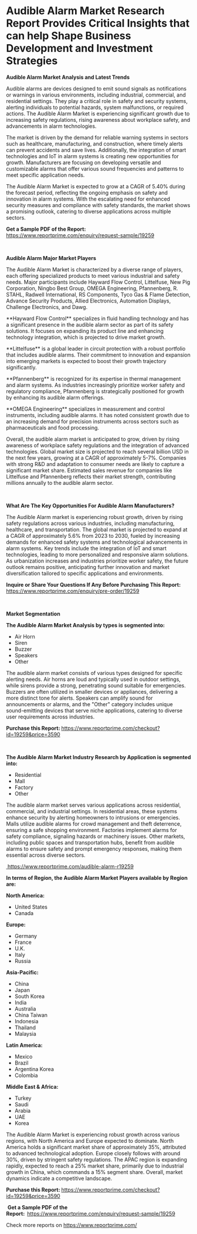 <p><h1>Audible Alarm Market Research Report Provides Critical Insights that can help Shape Business Development and Investment Strategies</h1></p><p><strong>Audible Alarm Market Analysis and Latest Trends</strong></p>
<p><p>Audible alarms are devices designed to emit sound signals as notifications or warnings in various environments, including industrial, commercial, and residential settings. They play a critical role in safety and security systems, alerting individuals to potential hazards, system malfunctions, or required actions. The Audible Alarm Market is experiencing significant growth due to increasing safety regulations, rising awareness about workplace safety, and advancements in alarm technologies.</p><p>The market is driven by the demand for reliable warning systems in sectors such as healthcare, manufacturing, and construction, where timely alerts can prevent accidents and save lives. Additionally, the integration of smart technologies and IoT in alarm systems is creating new opportunities for growth. Manufacturers are focusing on developing versatile and customizable alarms that offer various sound frequencies and patterns to meet specific application needs. </p><p>The Audible Alarm Market is expected to grow at a CAGR of 5.40% during the forecast period, reflecting the ongoing emphasis on safety and innovation in alarm systems. With the escalating need for enhanced security measures and compliance with safety standards, the market shows a promising outlook, catering to diverse applications across multiple sectors.</p></p>
<p><strong>Get a Sample PDF of the Report:&nbsp;</strong> <a href="https://www.reportprime.com/enquiry/request-sample/19259?utm_campaign=2800&utm_medium=2&utm_source=Github&utm_content=ia&utm_term=19032025&utm_id=audible-alarm">https://www.reportprime.com/enquiry/request-sample/19259</a></p>
<p>&nbsp;</p>
<p><strong>Audible Alarm Major Market Players</strong></p>
<p><p>The Audible Alarm Market is characterized by a diverse range of players, each offering specialized products to meet various industrial and safety needs. Major participants include Hayward Flow Control, Littelfuse, New Pig Corporation, Ningbo Best Group, OMEGA Engineering, Pfannenberg, R. STAHL, Radwell International, RS Components, Tyco Gas & Flame Detection, Advance Security Products, Allied Electronics, Automation Displays, Challenge Electronics, and Dawg.</p><p>**Hayward Flow Control** specializes in fluid handling technology and has a significant presence in the audible alarm sector as part of its safety solutions. It focuses on expanding its product line and enhancing technology integration, which is projected to drive market growth.</p><p>**Littelfuse** is a global leader in circuit protection with a robust portfolio that includes audible alarms. Their commitment to innovation and expansion into emerging markets is expected to boost their growth trajectory significantly.</p><p>**Pfannenberg** is recognized for its expertise in thermal management and alarm systems. As industries increasingly prioritize worker safety and regulatory compliance, Pfannenberg is strategically positioned for growth by enhancing its audible alarm offerings.</p><p>**OMEGA Engineering** specializes in measurement and control instruments, including audible alarms. It has noted consistent growth due to an increasing demand for precision instruments across sectors such as pharmaceuticals and food processing.</p><p>Overall, the audible alarm market is anticipated to grow, driven by rising awareness of workplace safety regulations and the integration of advanced technologies. Global market size is projected to reach several billion USD in the next few years, growing at a CAGR of approximately 5-7%. Companies with strong R&D and adaptation to consumer needs are likely to capture a significant market share. Estimated sales revenue for companies like Littelfuse and Pfannenberg reflects their market strength, contributing millions annually to the audible alarm sector.</p></p>
<p>&nbsp;</p>
<p><strong>What Are The Key Opportunities For Audible Alarm Manufacturers?</strong></p>
<p><p>The Audible Alarm market is experiencing robust growth, driven by rising safety regulations across various industries, including manufacturing, healthcare, and transportation. The global market is projected to expand at a CAGR of approximately 5.6% from 2023 to 2030, fueled by increasing demands for enhanced safety systems and technological advancements in alarm systems. Key trends include the integration of IoT and smart technologies, leading to more personalized and responsive alarm solutions. As urbanization increases and industries prioritize worker safety, the future outlook remains positive, anticipating further innovation and market diversification tailored to specific applications and environments.</p></p>
<p><strong>Inquire or Share Your Questions If Any Before Purchasing This Report:</strong> <a href="https://www.reportprime.com/enquiry/pre-order/19259?utm_campaign=2800&utm_medium=2&utm_source=Github&utm_content=ia&utm_term=19032025&utm_id=audible-alarm">https://www.reportprime.com/enquiry/pre-order/19259</a></p>
<p>&nbsp;</p>
<p><strong>Market Segmentation</strong></p>
<p><strong>The Audible Alarm Market Analysis by types is segmented into:</strong></p>
<p><ul><li>Air Horn</li><li>Siren</li><li>Buzzer</li><li>Speakers</li><li>Other</li></ul></p>
<p><p>The audible alarm market consists of various types designed for specific alerting needs. Air horns are loud and typically used in outdoor settings, while sirens provide a strong, penetrating sound suitable for emergencies. Buzzers are often utilized in smaller devices or appliances, delivering a more distinct tone for alerts. Speakers can amplify sound for announcements or alarms, and the "Other" category includes unique sound-emitting devices that serve niche applications, catering to diverse user requirements across industries.</p></p>
<p><strong>Purchase this Report:&nbsp;</strong><a href="https://www.reportprime.com/checkout?id=19259&price=3590&utm_campaign=2800&utm_medium=2&utm_source=Github&utm_content=ia&utm_term=19032025&utm_id=audible-alarm">https://www.reportprime.com/checkout?id=19259&price=3590</a></p>
<p>&nbsp;</p>
<p><strong>The Audible Alarm Market Industry Research by Application is segmented into:</strong></p>
<p><ul><li>Residential</li><li>Mall</li><li>Factory</li><li>Other</li></ul></p>
<p><p>The audible alarm market serves various applications across residential, commercial, and industrial settings. In residential areas, these systems enhance security by alerting homeowners to intrusions or emergencies. Malls utilize audible alarms for crowd management and theft deterrence, ensuring a safe shopping environment. Factories implement alarms for safety compliance, signaling hazards or machinery issues. Other markets, including public spaces and transportation hubs, benefit from audible alarms to ensure safety and prompt emergency responses, making them essential across diverse sectors.</p></p>
<p><a href="https://www.reportprime.com/audible-alarm-r19259?utm_campaign=2800&utm_medium=2&utm_source=Github&utm_content=ia&utm_term=19032025&utm_id=audible-alarm">&nbsp;https://www.reportprime.com/audible-alarm-r19259</a></p>
<p><strong>In terms of Region, the Audible Alarm Market Players available by Region are:</strong></p>
<p>
    <p> <strong> North America: </strong>
        <ul>
            <li>United States</li>
            <li>Canada</li>
        </ul>
        </p> 
    <p> <strong> Europe: </strong>
        <ul>
            <li>Germany</li>
            <li>France</li>
            <li>U.K.</li>
            <li>Italy</li>
            <li>Russia</li>
        </ul>
        </p> 
    <p> <strong> Asia-Pacific: </strong>
        <ul>
            <li>China</li>
            <li>Japan</li>
            <li>South Korea</li>
            <li>India</li>
            <li>Australia</li>
            <li>China Taiwan</li>
            <li>Indonesia</li>
            <li>Thailand</li>
            <li>Malaysia</li>
        </ul>
        </p> 
    <p> <strong> Latin America: </strong>
        <ul>
            <li>Mexico</li>
            <li>Brazil</li>
            <li>Argentina Korea</li>
            <li>Colombia</li>
        </ul>
        </p> 
    <p> <strong> Middle East & Africa: </strong>
        <ul>
            <li>Turkey</li>
            <li>Saudi</li>
            <li>Arabia</li>
            <li>UAE</li>
            <li>Korea</li>
        </ul>
    </p>
    </p>
<p><p>The Audible Alarm Market is experiencing robust growth across various regions, with North America and Europe expected to dominate. North America holds a significant market share of approximately 35%, attributed to advanced technological adoption. Europe closely follows with around 30%, driven by stringent safety regulations. The APAC region is expanding rapidly, expected to reach a 25% market share, primarily due to industrial growth in China, which commands a 15% segment share. Overall, market dynamics indicate a competitive landscape.</p></p>
<p><strong>Purchase this Report: </strong><a href="https://www.reportprime.com/checkout?id=19259&price=3590&utm_campaign=2800&utm_medium=2&utm_source=Github&utm_content=ia&utm_term=19032025&utm_id=audible-alarm">https://www.reportprime.com/checkout?id=19259&price=3590</a></p>
<p>&nbsp;<strong>Get a Sample PDF of the Report:&nbsp;&nbsp;</strong><a href="https://www.reportprime.com/enquiry/request-sample/19259?utm_campaign=2800&utm_medium=2&utm_source=Github&utm_content=ia&utm_term=19032025&utm_id=audible-alarm">https://www.reportprime.com/enquiry/request-sample/19259</a></p>
<p><strong></strong></p>
<p>Check more reports on <a href="https://www.reportprime.com/?utm_campaign=2800&utm_medium=2&utm_source=Github&utm_content=ia&utm_term=19032025&utm_id=audible-alarm">https://www.reportprime.com/</a></p>